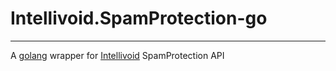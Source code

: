 # Intellivoid.SpamProtection-go 
-----------------------------------------------------------
A [golang](https://go.dev) wrapper for [Intellivoid](https://intellivoid.net) SpamProtection API


